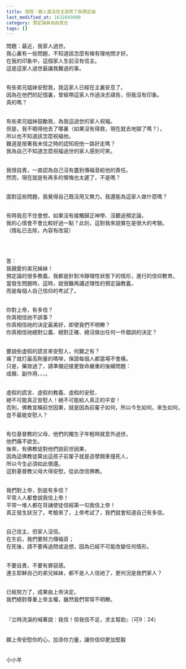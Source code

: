 ```yaml
---
title: 發問：親人還沒信主就死了與預定論
last_modified_at: 1632843600
category: 預定論與自由意志
tags: []
---
```


<p>問題：最近，我家人過世。<br/>
我心裏有一些問題，不知道該怎麼有條有理地問才好。<br/>
在我的印象中，這個家人生前沒有信主。<br/>
這是這家人過世最讓我難過的事。</p>
<p><br/>
有些弟兄姐妹安慰我，我這家人已經在主裏安息了。<br/>
因為在他們的記憶裏，曾經帶這家人作過決志禱告，但我沒有印象。<br/>
真的嗎？</p>
<p><br/>
有些弟兄姐妹鼓勵我，為我這過世的家人祝福。<br/>
但是，我不曉得他去了哪裏（如果沒有得救，現在就去地獄了嗎？），<br/>
所以也不知道該怎麼祝福他。<br/>
難道是按著我未信之時的認知祝他一路好走嗎？<br/>
我為自己不知道怎麼祝福過世的家人感到可笑。</p>
<p><br/>
我很自責，一直認為自己沒有盡到傳福音給他的責任。<br/>
然而，現在就是有再多的懊悔也太遲了，不是嗎？</p>
<p><br/>
面對這些問題，我覺得自己既沒用又無力。我還能為這家人做什麼嗎？</p>
<p><br/>
有時我忍不住會想，如果沒有接觸歸正神學、沒聽過預定論，<br/>
我的心情會不會比較好過一點？此刻，這對我來說實在是很大的考驗。<br/>
（隱私已去除，內容有改寫）</p>
<p> </p>
<p><br/>
答：<br/>
我親愛的弟兄姊妹！<br/>
預定論的很多教義，我都是針對冷靜理性狀態下的情形，進行的信仰教育。<br/>
當發生問題時，這時，就很難再講述理性的預定論教義，<br/>
而是每個人自己信仰的考試了。<br/>
 </p>
<p>你對上帝，有多信？<br/>
你真相信祂不誤事？<br/>
你真相信祂的決定最美好，即使我們不明瞭？<br/>
你真相信祂絕對公義、絕對正確、絕沒做出任何一件錯誤的決定？<br/>
 </p>
<p>要說些虛假的謊言來安慰人，何難之有？<br/>
痛了就打最高劑量的嗎啡，保證每個人都當場不會痛。<br/>
只是，藥效過了，請準備迎接更致命嚴重的後續問題：<br/>
成癮、副作用、、、。<br/>
 </p>
<p>虛假的謊言、虛假的教義、虛假的安慰，<br/>
絕不可能真正安慰人！絕不可能給人真正的平安！<br/>
否則，佛教宣稱前世因果，就是因為前輩子如何，所以今生如何，來生如何，<br/>
豈不最能安慰人？<br/>
 </p>
<p>有位基督教的父母，他們的獨生子年輕時就意外過世。<br/>
他們痛不欲生。<br/>
後來，有佛教徒對他們說前世因果，<br/>
因為這佛教徒算出這孩子前輩子就是造孽開車撞死人，<br/>
所以今生必須如此償還。<br/>
這對基督教父母大得安慰，從此改信佛教。<br/>
 </p>
<p>我們對上帝，到底有多信？<br/>
平常人人都會說我信上帝！<br/>
平常一堆人都在背誦使徒信經第一句我信上帝！<br/>
真正發生狀況了，考驗來了，上帝考試了，我們就會知道自己有多信。<br/>
 </p>
<p>自己信主，但家人沒信。<br/>
在生前，我們要努力傳福音；<br/>
在死後，請不要再過問或追想，因為已經不可能改變任何情形。<br/>
 </p>
<p>不要自責，不要有罪惡感。<br/>
連主耶穌自己的弟兄姊妹，都不是人人信祂了，更何況是我們家人？<br/>
 </p>
<p>已經努力了，成果由上帝決定。<br/>
我們絕對尊重上帝主權，雖然我們常常不明瞭。<br/>
 <br/>
 <br/>
『立時流淚的喊著說：我信！但我信不足，求主幫助』（可9：24）<br/>
 <br/>
 <br/>
願上帝安慰你的心，加添你力量，讓你信仰更加堅毅<br/>
 <br/>
 <br/>
小小羊<br/>
 </p>
<p> </p>
